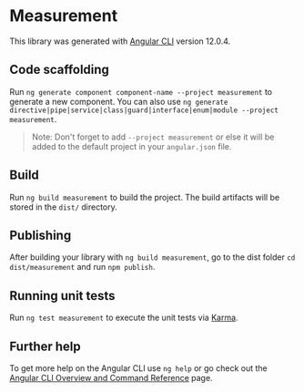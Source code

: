 # Measurement

This library was generated with [Angular CLI](https://github.com/angular/angular-cli) version 12.0.4.

## Code scaffolding

Run `ng generate component component-name --project measurement` to generate a new component. You can also use `ng generate directive|pipe|service|class|guard|interface|enum|module --project measurement`.
> Note: Don't forget to add `--project measurement` or else it will be added to the default project in your `angular.json` file. 

## Build

Run `ng build measurement` to build the project. The build artifacts will be stored in the `dist/` directory.

## Publishing

After building your library with `ng build measurement`, go to the dist folder `cd dist/measurement` and run `npm publish`.

## Running unit tests

Run `ng test measurement` to execute the unit tests via [Karma](https://karma-runner.github.io).

## Further help

To get more help on the Angular CLI use `ng help` or go check out the [Angular CLI Overview and Command Reference](https://angular.io/cli) page.
